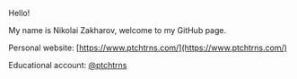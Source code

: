 Hello!

My name is Nikolai Zakharov, welcome to my GitHub page.

Personal website: [https://www.ptchtrns.com/](https://www.ptchtrns.com/)

Educational account: [@ptchtrns](https://github.com/ptchtrns)

